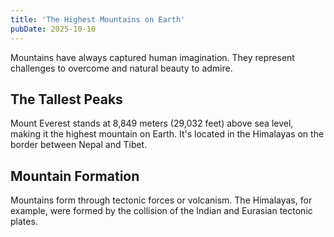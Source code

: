 ```yaml
---
title: 'The Highest Mountains on Earth'
pubDate: 2025-10-10
---
```


Mountains have always captured human imagination. They represent challenges to overcome and natural beauty to admire.

## The Tallest Peaks

Mount Everest stands at 8,849 meters (29,032 feet) above sea level, making it the highest mountain on Earth. It's located in the Himalayas on the border between Nepal and Tibet.

## Mountain Formation

Mountains form through tectonic forces or volcanism. The Himalayas, for example, were formed by the collision of the Indian and Eurasian tectonic plates.
